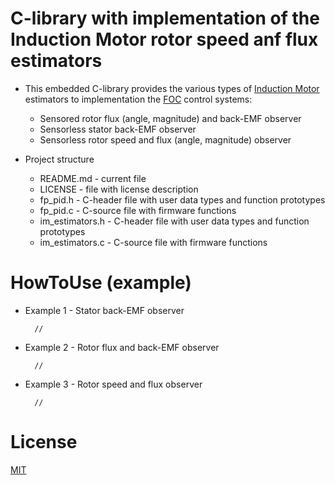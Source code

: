 # C-library with implementation of the Induction Motor rotor speed anf flux estimators

* This embedded C-library provides the various types of [Induction Motor](https://en.wikipedia.org/wiki/Induction_motor) estimators to implementation the [FOC](https://en.wikipedia.org/wiki/Vector_control_(motor)) control systems:
	* Sensored rotor flux (angle, magnitude) and back-EMF observer
	* Sensorless stator back-EMF observer
	* Sensorless rotor speed and flux (angle, magnitude) observer

* Project structure
	* README.md - current file
	* LICENSE - file with license description
	* fp_pid.h - C-header file with user data types and function prototypes
  * fp_pid.c - C-source file with firmware functions
  * im_estimators.h - C-header file with user data types and function prototypes
  * im_estimators.c - C-source file with firmware functions

# HowToUse (example)

* Example 1 - Stator back-EMF observer

		//

* Example 2 - Rotor flux and back-EMF observer

		//

* Example 3 - Rotor speed and flux observer

		//

# License
  
[MIT](./LICENSE "License Description")
